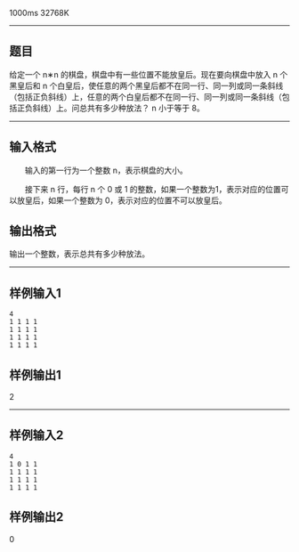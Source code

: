  1000ms  32768K
*****************
## **题目** 
给定一个 n∗n 的棋盘，棋盘中有一些位置不能放皇后。现在要向棋盘中放入 n 个黑皇后和 n 个白皇后，使任意的两个黑皇后都不在同一行、同一列或同一条斜线（包括正负斜线）上，任意的两个白皇后都不在同一行、同一列或同一条斜线（包括正负斜线）上。问总共有多少种放法？ n 小于等于 8。

***************

## **输入格式**

　　输入的第一行为一个整数 n，表示棋盘的大小。

　　接下来 n 行，每行 n 个 0 或 1 的整数，如果一个整数为1，表示对应的位置可以放皇后，如果一个整数为 0，表示对应的位置不可以放皇后。

## **输出格式**

输出一个整数，表示总共有多少种放法。

*******************

## **样例输入1**
```
4
1 1 1 1
1 1 1 1
1 1 1 1
1 1 1 1
```

## **样例输出1**

2

***************

## **样例输入2**
```
4
1 0 1 1
1 1 1 1
1 1 1 1
1 1 1 1
```
## **样例输出2**

0
